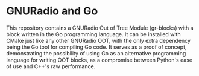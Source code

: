 # GNURadio and Go

This repository contains a GNURadio Out of Tree Module (gr-blocks) with a block written in the Go programming language. It can be installed with CMake just like any other GNURadio OOT, with the only extra dependency being the Go tool for compiling Go code. It serves as a proof of concept, demonstrating the possibility of using Go as an alternative programming language for writing OOT blocks, as a compromise between Python's ease of use and C++'s raw performance.
